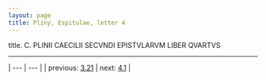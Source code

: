 ```yaml
---
layout: page
title: Pliny, Espitulae, letter 4
---
```


title. C. PLINII CAECILII SECVNDI EPISTVLARVM LIBER QVARTVS



---

| --- | --- |
| previous: [3.21](../3.21/) | next: [4.1](../4.1/) |